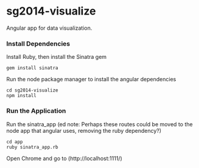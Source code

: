 sg2014-visualize
================

Angular app for data visualization.

### Install Dependencies

Install Ruby, then install the Sinatra gem
```
gem install sinatra

```
Run the node package manager to install the angular dependencies
```
cd sg2014-visualize
npm install
```

### Run the Application

Run the sinatra_app
(ed note: Perhaps these routes could be moved to the node app that angular uses, removing the ruby dependency?)

```
cd app
ruby sinatra_app.rb
```

Open Chrome and go to (http://localhost:1111/)
